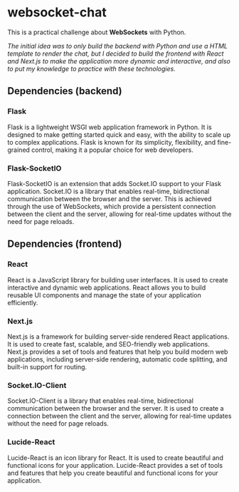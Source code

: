 # websocket-chat

This is a practical challenge about **WebSockets** with Python.

_The initial idea was to only build the backend with Python and use a HTML template to render the chat, but I decided to build the frontend with React and Next.js to make the application more dynamic and interactive, and also to put my knowledge to practice with these technologies._

## Dependencies (backend)
### Flask
Flask is a lightweight WSGI web application framework in Python. It is designed to make getting started quick and easy, with the ability to scale up to complex applications. Flask is known for its simplicity, flexibility, and fine-grained control, making it a popular choice for web developers.

### Flask-SocketIO
Flask-SocketIO is an extension that adds Socket.IO support to your Flask application. Socket.IO is a library that enables real-time, bidirectional communication between the browser and the server. This is achieved through the use of WebSockets, which provide a persistent connection between the client and the server, allowing for real-time updates without the need for page reloads.

## Dependencies (frontend)
### React
React is a JavaScript library for building user interfaces. It is used to create interactive and dynamic web applications. React allows you to build reusable UI components and manage the state of your application efficiently.

### Next.js
Next.js is a framework for building server-side rendered React applications. It is used to create fast, scalable, and SEO-friendly web applications. Next.js provides a set of tools and features that help you build modern web applications, including server-side rendering, automatic code splitting, and built-in support for routing.

### Socket.IO-Client
Socket.IO-Client is a library that enables real-time, bidirectional communication between the browser and the server. It is used to create a connection between the client and the server, allowing for real-time updates without the need for page reloads.

### Lucide-React
Lucide-React is an icon library for React. It is used to create beautiful and functional icons for your application. Lucide-React provides a set of tools and features that help you create beautiful and functional icons for your application.